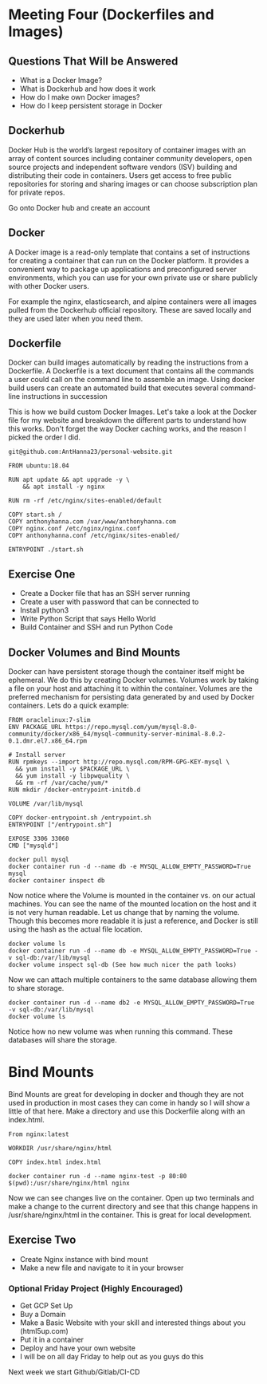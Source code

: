 # Meeting Four (Dockerfiles and Images)

## Questions That Will be Answered
* What is a Docker Image?
* What is Dockerhub and how does it work
* How do I make own Docker images?
* How do I keep persistent storage in Docker

## Dockerhub
Docker Hub is the world’s largest repository of container images with an array of content sources including container community developers, open source projects and independent software vendors (ISV) building and distributing their code in containers. Users get access to free public repositories for storing and sharing images or can choose subscription plan for private repos. 

Go onto Docker hub and create an account

## Docker 

A Docker image is a read-only template that contains a set of instructions for creating a container that can run on the Docker platform. It provides a convenient way to package up applications and preconfigured server environments, which you can use for your own private use or share publicly with other Docker users.

For example the nginx, elasticsearch, and alpine containers were all images pulled from the Dockerhub official repository. These are saved locally and they are used later when you need them. 

## Dockerfile

Docker can build images automatically by reading the instructions from a Dockerfile. A Dockerfile is a text document that contains all the commands a user could call on the command line to assemble an image. Using docker build users can create an automated build that executes several command-line instructions in succession

This is how we build custom Docker Images. Let's take a look at the Docker file for my website and breakdown the different parts to understand how this works. Don't forget the way Docker caching works, and the reason I picked the order I did. 

    git@github.com:AntHanna23/personal-website.git


``` 
FROM ubuntu:18.04

RUN apt update && apt upgrade -y \
    && apt install -y nginx 

RUN rm -rf /etc/nginx/sites-enabled/default 

COPY start.sh /
COPY anthonyhanna.com /var/www/anthonyhanna.com
COPY nginx.conf /etc/nginx/nginx.conf
COPY anthonyhanna.conf /etc/nginx/sites-enabled/

ENTRYPOINT ./start.sh
```

## Exercise One
* Create a Docker file that has an SSH server running
* Create a user with password that can be connected to
* Install python3 
* Write Python Script that says Hello World
* Build Container and SSH and run Python Code

## Docker Volumes and Bind Mounts

Docker can have persistent storage though the container itself might be ephemeral. We do this by creating Docker volumes. Volumes work by taking a file on your host and attaching it to within the container. Volumes are the preferred mechanism for persisting data generated by and used by Docker containers. Lets do a quick example:

```
FROM oraclelinux:7-slim
ENV PACKAGE_URL https://repo.mysql.com/yum/mysql-8.0-community/docker/x86_64/mysql-community-server-minimal-8.0.2-0.1.dmr.el7.x86_64.rpm

# Install server
RUN rpmkeys --import http://repo.mysql.com/RPM-GPG-KEY-mysql \
  && yum install -y $PACKAGE_URL \
  && yum install -y libpwquality \
  && rm -rf /var/cache/yum/*
RUN mkdir /docker-entrypoint-initdb.d

VOLUME /var/lib/mysql

COPY docker-entrypoint.sh /entrypoint.sh
ENTRYPOINT ["/entrypoint.sh"]

EXPOSE 3306 33060
CMD ["mysqld"]
```
    docker pull mysql
    docker container run -d --name db -e MYSQL_ALLOW_EMPTY_PASSWORD=True mysql
    docker container inspect db

Now notice where the Volume is mounted in the container vs. on our actual machines. You can see the name of the mounted location on the host and it is not very human readable. Let us change that by naming the volume. Though this becomes more readable it is just a reference, and Docker is still using the hash as the actual file location. 

    docker volume ls
    docker container run -d --name db -e MYSQL_ALLOW_EMPTY_PASSWORD=True -v sql-db:/var/lib/mysql 
    docker volume inspect sql-db (See how much nicer the path looks)

Now we can attach multiple containers to the same database allowing them to share storage. 

    docker container run -d --name db2 -e MYSQL_ALLOW_EMPTY_PASSWORD=True -v sql-db:/var/lib/mysql 
    docker volume ls

Notice how no new volume was when running this command. These databases will share the storage. 

# Bind Mounts

Bind Mounts are great for developing in docker and though they are not used in production in most cases they can come in handy so I will show a little of that here. Make a directory and use this Dockerfile along with an index.html.

```
From nginx:latest

WORKDIR /usr/share/nginx/html

COPY index.html index.html
```
    docker container run -d --name nginx-test -p 80:80 $(pwd):/usr/share/nginx/html nginx

Now we can see changes live on the container. Open up two terminals and make a change to the current directory and see that this change happens in /usr/share/nginx/html in the container. This is great for local development.

## Exercise Two
* Create Nginx instance with bind mount
* Make a new file and navigate to it in your browser

### Optional Friday Project (Highly Encouraged)
* Get GCP Set Up
* Buy a Domain
* Make a Basic Website with your skill and interested things about you (html5up.com)
* Put it in a container 
* Deploy and have your own website
* I will be on all day Friday to help out as you guys do this 


Next week we start Github/Gitlab/CI-CD




